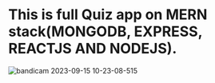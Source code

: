 # This is full Quiz app on MERN stack(MONGODB, EXPRESS, REACTJS AND NODEJS).


![bandicam 2023-09-15 10-23-08-515](https://github.com/Mohamed-Abdirizak/Quiz-App-on-MERN-stack/assets/63655278/fee68dc7-53a2-4839-bd37-819f2ac88a86)
